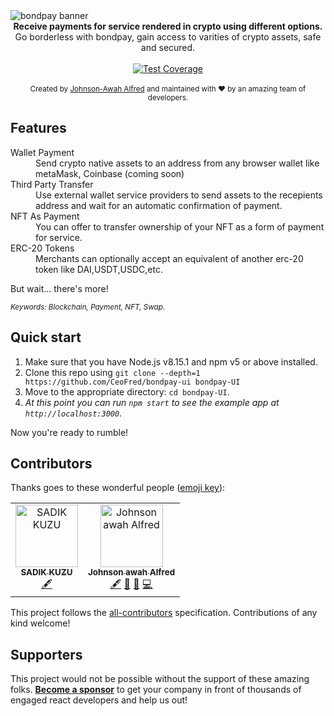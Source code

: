<img src="https://github.com/CeoFred/bondpay-ui/blob/main/demo.png" alt="bondpay banner" align="center" />

<br />

<div align="center"><strong>Receive payments for service rendered in crypto using different options.</strong></div>
<div align="center">Go borderless with bondpay, gain access to varities of crypto assets, safe and secured.</div>

<br />

<div align="center">
 
  <!-- Test Coverage -->
  <a href="https://coveralls.io/r/react-boilerplate/react-boilerplate">
    <img src="https://coveralls.io/repos/github/react-boilerplate/react-boilerplate/badge.svg" alt="Test Coverage" />
  </a>
</a>

</div>
<div align="center">
    <!-- Backers -->
  
</div>

<br />

<div align="center">
  <sub>Created by <a href="https://twitter.com/codemon_">Johnson-Awah Alfred</a> and maintained with ❤️ by an amazing team of developers.</sub>
</div>

## Features

<dl>
  <dt>Wallet Payment</dt>
  <dd>Send crypto native assets to an address from any browser wallet like metaMask, Coinbase (coming soon) </dd>

  <dt>Third Party Transfer</dt>
  <dd>Use external wallet service providers to send assets to the recepients address and wait for an automatic confirmation of payment.
  </dd>

   <dt>NFT As Payment</dt>
  <dd>You can offer to transfer ownership of your NFT as a form of payment for service.
  </dd>

  <dt>ERC-20 Tokens</dt>
  <dd>Merchants can optionally accept an equivalent of another erc-20 token like DAI,USDT,USDC,etc.
  </dd>


</dl>

But wait... there's more!


<sub><i>Keywords: Blockchain, Payment, NFT, Swap.</i></sub>

## Quick start

1.  Make sure that you have Node.js v8.15.1 and npm v5 or above installed.
2.  Clone this repo using `git clone --depth=1 https://github.com/CeoFred/bondpay-ui bondpay-UI`
3.  Move to the appropriate directory: `cd bondpay-UI`.<br />
4.  _At this point you can run `npm start` to see the example app at `http://localhost:3000`._

Now you're ready to rumble!


## Contributors

Thanks goes to these wonderful people ([emoji key](https://allcontributors.org/docs/en/emoji-key)):
<!-- ALL-CONTRIBUTORS-LIST:START - Do not remove or modify this section -->
<!-- prettier-ignore-start -->
<!-- markdownlint-disable -->
<table>
  <tbody>
    <tr>
      <td align="center"><a href="https://www.linkedin.com/in/sadikkuzu/"><img src="https://avatars.githubusercontent.com/u/23168063?v=4?s=100" width="100px;" alt="SADIK KUZU"/><br /><sub><b>SADIK KUZU</b></sub></a><br /><a href="#content-sadikkuzu" title="Content">🖋</a></td>
      <td align="center"><a href="https://codemon.me"><img src="https://avatars.githubusercontent.com/u/32965534?v=4?s=100" width="100px;" alt="Johnson awah Alfred"/><br /><sub><b>Johnson awah Alfred</b></sub></a><br /><a href="#content-CeoFred" title="Content">🖋</a> <a href="#design-CeoFred" title="Design">🎨</a> <a href="#ideas-CeoFred" title="Ideas, Planning, & Feedback">🤔</a> <a href="https://github.com/CeoFred/bondpay-ui/commits?author=CeoFred" title="Code">💻</a></td>
    </tr>
  </tbody>
  <tfoot>
    
  </tfoot>
</table>

<!-- markdownlint-restore -->
<!-- prettier-ignore-end -->

<!-- ALL-CONTRIBUTORS-LIST:END -->


This project follows the [all-contributors](https://github.com/all-contributors/all-contributors) specification. Contributions of any kind welcome!


## Supporters

This project would not be possible without the support of these amazing folks. [**Become a sponsor**](https://opencollective.com/bondpay) to get your company in front of thousands of engaged react developers and help us out!
